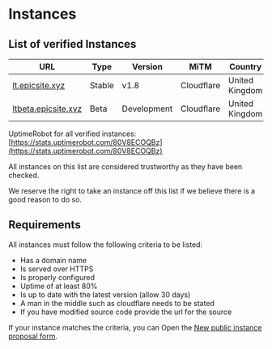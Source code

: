 # Instances

## List of verified Instances

|URL|Type|Version|MiTM|Country|Hosted By|Source|
|---|---|---|---|---|---|---|
|[lt.epicsite.xyz](//lt.epicsite.xyz)|Stable|v1.8|Cloudflare|United Kingdom|GoldDominik893|Unmodified|
|[ltbeta.epicsite.xyz](//ltbeta.epicsite.xyz)|Beta|Development|Cloudflare|United Kingdom|GoldDominik893|Unmodified|

UptimeRobot for all verified instances: [https://stats.uptimerobot.com/80V8ECOQBz](https://stats.uptimerobot.com/80V8ECOQBz)

All instances on this list are considered trustworthy as they have been checked.

We reserve the right to take an instance off this list if we believe there is a good reason to do so.

## Requirements

All instances must follow the following criteria to be listed:

- Has a domain name
- Is served over HTTPS
- Is properly configured
- Uptime of at least 80%
- Is up to date with the latest version (allow 30 days)
- A man in the middle such as cloudflare needs to be stated
- If you have modified source code provide the url for the source

If your instance matches the criteria, you can Open the [New public instance proposal form](//github.com/GoldDominik893/liberatube/issues/new?assignees=GoldDominik893&labels=&projects=&template=new_instance.yaml&title=%5BNew+instance%5D+%3Cinstance+name%3E).
